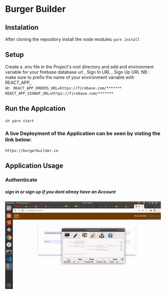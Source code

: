 # Burger Builder

## Instalation 
After cloning the repository install the node modules
    `` yarn install `` 
## Setup 
Create a .env file in the Project's root directory and add and environment variable for your firebase database url , Sign In URL , Sign Up URL
NB : make sure to prefix the name of your environment variable with REACT_APP_<url-name>  
ie:
`` REACT_APP_ORDERS_URL=https://firebase.com/*******``
`` REACT_APP_SIGNUP_URL=https://firebase.com/*******``
## Run the Applcation
``sh yarn start ``

### A live Deployment of the Application can be seen by visting the link below:
`` https://burgerbuilder.co ``

## Application Usage 
### Authenticate 
##### sign in or sign up if you dont alreay have an Account
<img src="images/authentication.gif">